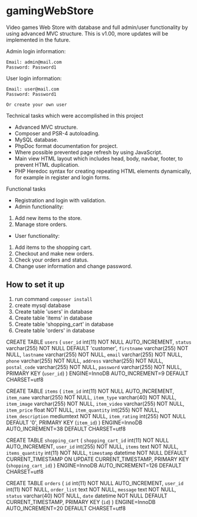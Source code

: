 # gamingWebStore

Video games Web Store with database and full admin/user functionality by using advanced MVC structure. This is v1.00, more updates will be implemented in the future.

Admin login information:

    Email: admin@mail.com 
    Password: Password1

User login information:

    Email: user@mail.com 
    Password: Password1

    Or create your own user

Technical tasks which were accomplished in this project

- Advanced MVC structure.
- Composer and PSR-4 autoloading.
- MySQL database.
- PhpDoc format documentation for project.
- Where possible prevented page refresh by using JavaScript.
- Main view HTML layout which includes head, body, navbar, footer, to prevent HTML duplication.
- PHP Heredoc syntax for creating repeating HTML elements dynamically, for example in register and login forms.
  
Functional tasks

- Registration and login with validation.
- Admin functionality:
1. Add new items to the store. 
2. Manage store orders. 

- User functionality:
1. Add items to the shopping cart.
2. Checkout and make new orders. 
3. Check your orders and status. 
4. Change user information and change password. 

## How to set it up

1. run command `composer install`
1. create mysql database
1. Create table 'users' in database
1. Create table 'items' in database
1. Create table 'shopping_cart' in database
1. Create table 'orders' in database

CREATE TABLE `users` (
 `user_id` int(11) NOT NULL AUTO_INCREMENT,
 `status` varchar(255) NOT NULL DEFAULT 'customer',
 `firstname` varchar(255) NOT NULL,
 `lastname` varchar(255) NOT NULL,
 `email` varchar(255) NOT NULL,
 `phone` varchar(255) NOT NULL,
 `address` varchar(255) NOT NULL,
 `postal_code` varchar(255) NOT NULL,
 `password` varchar(255) NOT NULL,
 PRIMARY KEY (`user_id`)
) ENGINE=InnoDB AUTO_INCREMENT=9 DEFAULT CHARSET=utf8

CREATE TABLE `items` (
 `item_id` int(11) NOT NULL AUTO_INCREMENT,
 `item_name` varchar(255) NOT NULL,
 `item_type` varchar(40) NOT NULL,
 `item_image` varchar(255) NOT NULL,
 `item_video` varchar(255) NOT NULL,
 `item_price` float NOT NULL,
 `item_quantity` int(255) NOT NULL,
 `item_description` mediumtext NOT NULL,
 `item_rating` int(255) NOT NULL DEFAULT '0',
 PRIMARY KEY (`item_id`)
) ENGINE=InnoDB AUTO_INCREMENT=38 DEFAULT CHARSET=utf8

CREATE TABLE `shopping_cart` (
 `shopping_cart_id` int(11) NOT NULL AUTO_INCREMENT,
 `user_id` int(255) NOT NULL,
 `items` text NOT NULL,
 `items_quantity` int(11) NOT NULL,
 `timestamp` datetime NOT NULL DEFAULT CURRENT_TIMESTAMP ON UPDATE CURRENT_TIMESTAMP,
 PRIMARY KEY (`shopping_cart_id`)
) ENGINE=InnoDB AUTO_INCREMENT=126 DEFAULT CHARSET=utf8

CREATE TABLE `orders` (
 `id` int(11) NOT NULL AUTO_INCREMENT,
 `user_id` int(11) NOT NULL,
 `order_list` text NOT NULL,
 `message` text NOT NULL,
 `status` varchar(40) NOT NULL,
 `date` datetime NOT NULL DEFAULT CURRENT_TIMESTAMP,
 PRIMARY KEY (`id`)
) ENGINE=InnoDB AUTO_INCREMENT=20 DEFAULT CHARSET=utf8